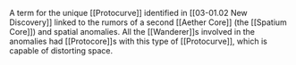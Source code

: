 A term for the unique [[Protocurve]] identified in [[03-01.02 New Discovery]] linked to the rumors of a second [[Aether Core]] (the [[Spatium Core]]) and spatial anomalies. All the [[Wanderer]]s involved in the anomalies had [[Protocore]]s with this type of [[Protocurve]], which is capable of distorting space.
